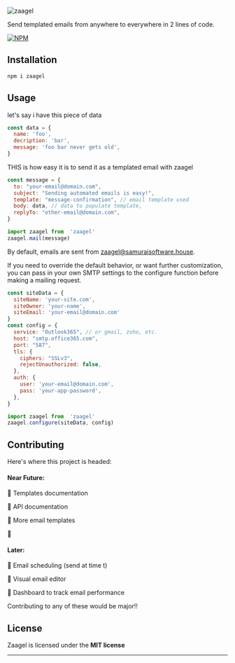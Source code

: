 

![zaagel](https://i.ibb.co/HV0VDH6/Component-3.png)

Send templated emails from anywhere to everywhere in 2 lines of code.

[![NPM](https://nodei.co/npm/zaagel.png?compact=true)](https://nodei.co/npm/zaagel/)

## Installation

``` bash 
npm i zaagel
```

## Usage

let's say i have this piece of data

``` javascript
const data = {
  name: 'foo',
  decription: 'bar',
  message: 'foo bar never gets old',
}
```

THIS is how easy it is to send it as a templated email with zaagel
``` javascript 
const message = {
  to: "your-email@domain.com",
  subject: "Sending automated emails is easy!",
  template: "message-confirmation", // email template used
  body: data, // data to populate template,
  replyTo: "other-email@domain.com",
}

import zaagel from  'zaagel'
zaagel.mail(message)
```


By default, emails are sent from zaagel@samuraisoftware.house.
 
If you need to override the default behavior, or want further customization, you can pass in your own SMTP settings to the configure function before making a mailing request.


``` javascript 
const siteData = {
  siteName: 'your-site.com',
  siteOwner: 'your-name',
  siteEmail: 'your-email@domain.com'
}
const config = { 
  service: "Outlook365", // or gmail, zoho, etc.
  host: "smtp.office365.com",
  port: "587",
  tls: { 
    ciphers: "SSLv3",
    rejectUnauthorized: false,
  },
  auth: {
    user: 'your-email@domain.com',
    pass: 'your-app-password',
  },
}

import zaagel from  'zaagel'
zaagel.configure(siteData, config)
```

## Contributing
Here's where this project is headed:
#### Near Future:
🎁  Templates documentation

🎁  API documentation

🎁  More email templates

🎁  

#### Later:
🤯 Email scheduling (send at time t)

🤯 Visual email editor

🤯 Dashboard to track email performance 

Contributing to any of these would be major!!

## License

Zaagel is licensed under the **MIT license**

---

